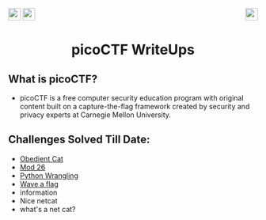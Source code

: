 <div>
   <a href="https://play.picoctf.org/login" alt="picoCTF" ><img src="https://img.shields.io/badge/picoCTF-Online%20CTF%20challenges-green[700]" height="25" ></a>
   <img src="https://img.shields.io/badge/picoCTF--Username%3A-hitaarthh-green[700]" height="25">
   <a href="https://bi0s.in/"><img src="https://img.shields.io/badge/teamBi0s-Hardware-black" height="25"align="right"></a>
</div>

<div align="center">
   <h1> picoCTF WriteUps</h1>
</div>

## What is picoCTF?

<div>
 <ul>
   <li>picoCTF is a free computer security education program with original content built on a capture-the-flag framework created by security and privacy experts at Carnegie Mellon University.
   </li>
 <ul>

</div>   

## Challenges Solved Till Date:

- [Obedient Cat](https://github.com/hitaarthh/picoCTF-WriteUps/tree/main/Obedient%20Cat)
- [Mod 26](https://github.com/hitaarthh/picoCTF-WriteUps/tree/main/Mod%2026)
- [Python Wrangling](https://github.com/hitaarthh/picoCTF-WriteUps/tree/main/Python%20Wrangling)
- [Wave a flag](https://github.com/hitaarthh/picoCTF-WriteUps/tree/main/Wave%20a%20flag)
- information
- Nice netcat 
- what's a net cat?
